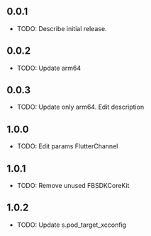 ## 0.0.1

* TODO: Describe initial release.
## 0.0.2

* TODO: Update arm64  
## 0.0.3

* TODO: Update only arm64. Edit description  
## 1.0.0

* TODO: Edit params FlutterChannel
## 1.0.1

* TODO: Remove unused FBSDKCoreKit
## 1.0.2

* TODO: Update s.pod_target_xcconfig
